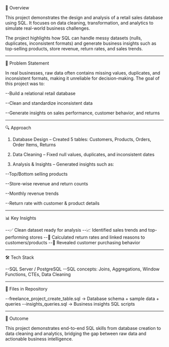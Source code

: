 📌 Overview

This project demonstrates the design and analysis of a retail sales database using SQL. It focuses on data cleaning, transformation, and analytics to simulate real-world business challenges.

The project highlights how SQL can handle messy datasets (nulls, duplicates, inconsistent formats) and generate business insights such as top-selling products, store revenue, return rates, and sales trends.

--------------------------------------------------------------------------------------------------------------------------------------------------------------------

🎯 Problem Statement

In real businesses, raw data often contains missing values, duplicates, and inconsistent formats, making it unreliable for decision-making.
The goal of this project was to:

--Build a relational retail database

--Clean and standardize inconsistent data

--Generate insights on sales performance, customer behavior, and returns

--------------------------------------------------------------------------------------------------------------------------------------------------------------------

🔍 Approach

1. Database Design – Created 5 tables: Customers, Products, Orders, Order Items, Returns

2. Data Cleaning – Fixed null values, duplicates, and inconsistent dates

3. Analysis & Insights – Generated insights such as:

--Top/Bottom selling products

--Store-wise revenue and return counts

--Monthly revenue trends

--Return rate with customer & product details

--------------------------------------------------------------------------------------------------------------------------------------------------------------------

📊 Key Insights

--✅ Clean dataset ready for analysis
--📈 Identified sales trends and top-performing stores
--🔄 Calculated return rates and linked reasons to customers/products
--🛒 Revealed customer purchasing behavior

--------------------------------------------------------------------------------------------------------------------------------------------------------------------

🛠️ Tech Stack

--SQL Server / PostgreSQL
--SQL concepts: Joins, Aggregations, Window Functions, CTEs, Data Cleaning

--------------------------------------------------------------------------------------------------------------------------------------------------------------------

📂 Files in Repository

--freelance_project_create_table.sql → Database schema + sample data + queries
--insights_queries.sql → Business insights SQL scripts

--------------------------------------------------------------------------------------------------------------------------------------------------------------------

🚀 Outcome

This project demonstrates end-to-end SQL skills from database creation to data cleaning and analytics, bridging the gap between raw data and actionable business intelligence.
